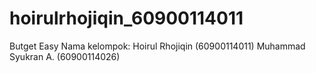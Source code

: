 # hoirulrhojiqin_60900114011
Butget Easy
Nama kelompok:
Hoirul Rhojiqin (60900114011)
Muhammad Syukran A. (60900114026)

